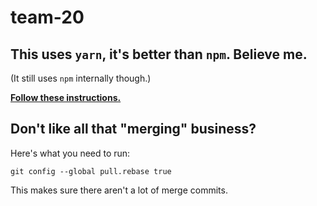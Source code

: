 # team-20

## This uses `yarn`, it's better than `npm`. Believe me.

(It still uses `npm` internally though.)

**[Follow these instructions.](https://yarnpkg.com/lang/en/docs/install/)**

## Don't like all that "merging" business?

Here's what you need to run:

```
git config --global pull.rebase true
```

This makes sure there aren't a lot of merge commits.
